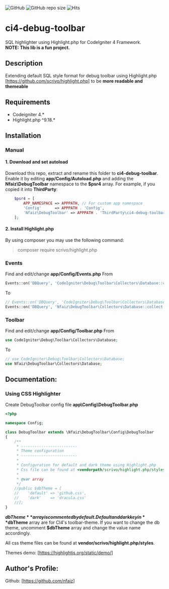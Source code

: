 ![GitHub](https://img.shields.io/github/license/nfaiz/ci4-debug-toolbar)
![GitHub repo size](https://img.shields.io/github/repo-size/nfaiz/ci4-debug-toolbar?label=size)
![Hits](https://hits.seeyoufarm.com/api/count/incr/badge.svg?url=nfaiz/ci4-debug-toolbar)

# ci4-debug-toolbar
SQL highlighter using Highlight.php for CodeIgniter 4 Framework.\
**NOTE: This lib is a fun project.**

## Description
Extending default SQL style format for debug toolbar using Highlight.php [https://github.com/scrivo/highlight.php] to be
**more readable and themeable**


## Requirements
* Codeigniter 4.*
* Highlight.php ^9.18.*


## Installation

### Manual

#### 1. Download and set autoload
Download this repo, extract and rename this folder to **ci4-debug-toolbar**. 
Enable it by editing **app/Config/Autoload.php** and adding the **Nfaiz\DebugToolbar**
namespace to the **$psr4** array. For example, if you copied it into **ThirdParty**:
```php
    $psr4 = [
        APP_NAMESPACE => APPPATH, // For custom app namespace
		'Config'      => APPPATH . 'Config',
        'Nfaiz\DebugToolbar' => APPPATH . 'ThirdParty\ci4-debug-toolbar\src',
    ];
```

#### 2. Install Highlight.php
By using composer you may use the following command:

  > composer require scrivo/highlight.php


### Events
Find and edit/change **app/Config/Events.php** 
From
```php
Events::on('DBQuery', 'CodeIgniter\Debug\Toolbar\Collectors\Database::collect');
```
To
```php
// Events::on('DBQuery', 'CodeIgniter\Debug\Toolbar\Collectors\Database::collect');
Events::on('DBQuery', 'Nfaiz\DebugToolbar\Collectors\Database::collect');
```


### Toolbar
Find and edit/change **app/Config/Toolbar.php**
From
```php
use CodeIgniter\Debug\Toolbar\Collectors\Database;
```
To
```php
// use CodeIgniter\Debug\Toolbar\Collectors\Database;
use Nfaiz\DebugToolbar\Collectors\Database;
```


## Documentation:

### Using CSS Highlighter

Create DebugToolbar config file **app\Config\DebugToolbar.php** 

```php
<?php

namespace Config;

class DebugToolbar extends \Nfaiz\DebugToolbar\Config\DebugToolbar
{
    /**
     * -------------------------
     * Theme configuration
     * -------------------------
     * 
     * Configuration for default and dark theme using Highlight.php
     * Css file can be found at <vendorpath/scrivo/highlight.php/styles> directory.
     * 
     * @var array
     */
    //public $dbTheme = [
    //    'default' => 'github.css',
    //    'dark'    => 'dracula.css'
    //];
}
```

**$dbTheme** array is commented by default. Default and dark key in **$dbTheme** array are for CI4's toolbar-theme.
If you want to change the db theme, uncomment **$dbTheme** array and change the value name accordingly.  

All css theme files can be found at **vendor/scrivo/highlight.php/styles**.

Themes demo: [https://highlightjs.org/static/demo/]


## Author's Profile:

Github: [https://github.com/nfaiz]
